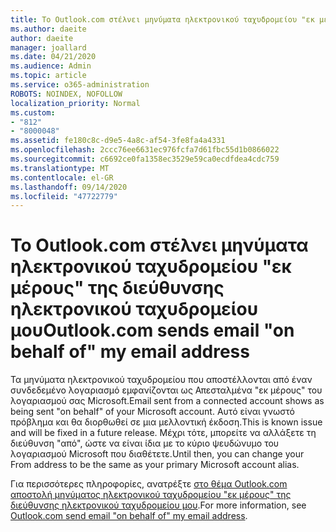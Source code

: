 ```yaml
---
title: Το Outlook.com στέλνει μηνύματα ηλεκτρονικού ταχυδρομείου "εκ μέρους" της διεύθυνσης ηλεκτρονικού ταχυδρομείου μου
ms.author: daeite
author: daeite
manager: joallard
ms.date: 04/21/2020
ms.audience: Admin
ms.topic: article
ms.service: o365-administration
ROBOTS: NOINDEX, NOFOLLOW
localization_priority: Normal
ms.custom:
- "812"
- "8000048"
ms.assetid: fe180c8c-d9e5-4a8c-af54-3fe8fa4a4331
ms.openlocfilehash: 2ccc76ee6631ec976fcfa7d61fbc55d1b0866022
ms.sourcegitcommit: c6692ce0fa1358ec3529e59ca0ecdfdea4cdc759
ms.translationtype: MT
ms.contentlocale: el-GR
ms.lasthandoff: 09/14/2020
ms.locfileid: "47722779"
---
```

# <a name="outlookcom-sends-email-on-behalf-of-my-email-address"></a><span data-ttu-id="d673b-102">Το Outlook.com στέλνει μηνύματα ηλεκτρονικού ταχυδρομείου "εκ μέρους" της διεύθυνσης ηλεκτρονικού ταχυδρομείου μου</span><span class="sxs-lookup"><span data-stu-id="d673b-102">Outlook.com sends email "on behalf of" my email address</span></span>

<span data-ttu-id="d673b-103">Τα μηνύματα ηλεκτρονικού ταχυδρομείου που αποστέλλονται από έναν συνδεδεμένο λογαριασμό εμφανίζονται ως Απεσταλμένα "εκ μέρους" του λογαριασμού σας Microsoft.</span><span class="sxs-lookup"><span data-stu-id="d673b-103">Email sent from a connected account shows as being sent "on behalf" of your Microsoft account.</span></span> <span data-ttu-id="d673b-104">Αυτό είναι γνωστό πρόβλημα και θα διορθωθεί σε μια μελλοντική έκδοση.</span><span class="sxs-lookup"><span data-stu-id="d673b-104">This is known issue and will be fixed in a future release.</span></span> <span data-ttu-id="d673b-105">Μέχρι τότε, μπορείτε να αλλάξετε τη διεύθυνση "από", ώστε να είναι ίδια με το κύριο ψευδώνυμο του λογαριασμού Microsoft που διαθέτετε.</span><span class="sxs-lookup"><span data-stu-id="d673b-105">Until then, you can change your From address to be the same as your primary Microsoft account alias.</span></span>
  
<span data-ttu-id="d673b-106">Για περισσότερες πληροφορίες, ανατρέξτε [στο θέμα Outlook.com αποστολή μηνύματος ηλεκτρονικού ταχυδρομείου "εκ μέρους" της διεύθυνσης ηλεκτρονικού ταχυδρομείου μου](https://support.office.com/article/2c2b4d9f-0203-42c6-b2d2-b8aba1386e75?wt.mc_id=Office_Outlook_com_Alchemy).</span><span class="sxs-lookup"><span data-stu-id="d673b-106">For more information, see [Outlook.com send email "on behalf of" my email address](https://support.office.com/article/2c2b4d9f-0203-42c6-b2d2-b8aba1386e75?wt.mc_id=Office_Outlook_com_Alchemy).</span></span>
